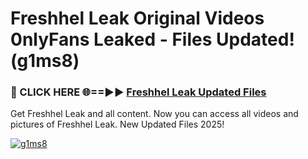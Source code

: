 # Freshhel Leak Original Videos 0nlyFans Leaked - Files Updated! (g1ms8)

<h3>🔴 CLICK HERE 🌐==►► <a href="https://tinyurl.com/x26r9saj" rel="nofollow">Freshhel Leak Updated Files</a></h3>

Get Freshhel Leak and all content. Now you can access all videos and pictures of Freshhel Leak. New Updated Files 2025!

[![g1ms8](https://i.imgur.com/LkgZPqh.gif)](https://tinyurl.com/x26r9saj)
